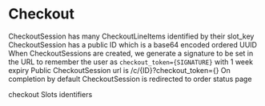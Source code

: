 
# Checkout

CheckoutSession has many CheckoutLineItems identified by their slot_key
CheckoutSession has a public ID which is a base64 encoded ordered UUID 
When CheckoutSessions are created, we generate a signature to be set in the URL to remember the user as `checkout_token={SIGNATURE}` with 1 week expiry
Public CheckoutSession url is /c/{ID}?checkout_token={}
On completion by default CheckoutSession is redirected to order status page

checkout Slots identifiers
